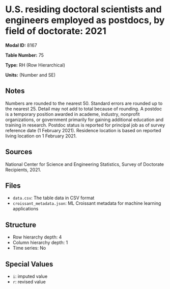 # U.S. residing doctoral scientists and engineers employed as postdocs, by field of doctorate: 2021

**Modal ID:** 8167

**Table Number:** 75

**Type:** RH (Row Hierarchical)

**Units:** (Number and SE)

## Notes

Numbers are rounded to the nearest 50. Standard errors are rounded up to the nearest 25. Detail may not add to total because of rounding. A postdoc is a temporary position awarded in academe, industry, nonprofit organizations, or government primarily for gaining additional education and training in research. Postdoc status is reported for principal job as of survey reference date (1 February 2021). Residence location is based on reported living location on 1 February 2021.

## Sources

National Center for Science and Engineering Statistics, Survey of Doctorate Recipients, 2021.

## Files

- `data.csv`: The table data in CSV format
- `croissant_metadata.json`: ML Croissant metadata for machine learning applications

## Structure

- Row hierarchy depth: 4
- Column hierarchy depth: 1
- Time series: No

## Special Values

- `i`: imputed value
- `r`: revised value
